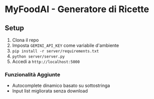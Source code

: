 # MyFoodAI - Generatore di Ricette

## Setup
1. Clona il repo
2. Imposta `GEMINI_API_KEY` come variabile d'ambiente
3. `pip install -r server/requirements.txt`
4. `python server/server.py`
5. Accedi a `http://localhost:5000`

### Funzionalità Aggiunte
- Autocomplete dinamico basato su sottostringa
- Input list migliorata senza download
